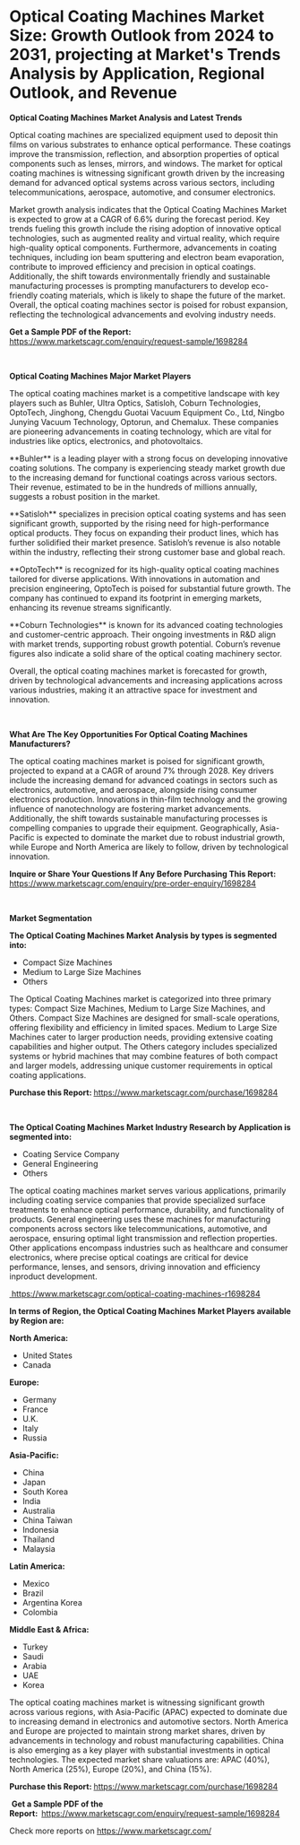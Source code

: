 <p><h1>Optical Coating Machines Market Size: Growth Outlook from 2024 to 2031, projecting at Market's Trends Analysis by Application, Regional Outlook, and Revenue</h1></p><p><strong>Optical Coating Machines Market Analysis and Latest Trends</strong></p>
<p><p>Optical coating machines are specialized equipment used to deposit thin films on various substrates to enhance optical performance. These coatings improve the transmission, reflection, and absorption properties of optical components such as lenses, mirrors, and windows. The market for optical coating machines is witnessing significant growth driven by the increasing demand for advanced optical systems across various sectors, including telecommunications, aerospace, automotive, and consumer electronics.</p><p>Market growth analysis indicates that the Optical Coating Machines Market is expected to grow at a CAGR of 6.6% during the forecast period. Key trends fueling this growth include the rising adoption of innovative optical technologies, such as augmented reality and virtual reality, which require high-quality optical components. Furthermore, advancements in coating techniques, including ion beam sputtering and electron beam evaporation, contribute to improved efficiency and precision in optical coatings. Additionally, the shift towards environmentally friendly and sustainable manufacturing processes is prompting manufacturers to develop eco-friendly coating materials, which is likely to shape the future of the market. Overall, the optical coating machines sector is poised for robust expansion, reflecting the technological advancements and evolving industry needs.</p></p>
<p><strong>Get a Sample PDF of the Report:&nbsp;</strong> <a href="https://www.marketscagr.com/enquiry/request-sample/1698284?utm_campaign=1949&utm_medium=2&utm_source=Github&utm_content=ia&utm_term=27122024&utm_id=optical-coating-machines">https://www.marketscagr.com/enquiry/request-sample/1698284</a></p>
<p>&nbsp;</p>
<p><strong>Optical Coating Machines Major Market Players</strong></p>
<p><p>The optical coating machines market is a competitive landscape with key players such as Buhler, Ultra Optics, Satisloh, Coburn Technologies, OptoTech, Jinghong, Chengdu Guotai Vacuum Equipment Co., Ltd, Ningbo Junying Vacuum Technology, Optorun, and Chemalux. These companies are pioneering advancements in coating technology, which are vital for industries like optics, electronics, and photovoltaics.</p><p>**Buhler** is a leading player with a strong focus on developing innovative coating solutions. The company is experiencing steady market growth due to the increasing demand for functional coatings across various sectors. Their revenue, estimated to be in the hundreds of millions annually, suggests a robust position in the market.</p><p>**Satisloh** specializes in precision optical coating systems and has seen significant growth, supported by the rising need for high-performance optical products. They focus on expanding their product lines, which has further solidified their market presence. Satisloh’s revenue is also notable within the industry, reflecting their strong customer base and global reach.</p><p>**OptoTech** is recognized for its high-quality optical coating machines tailored for diverse applications. With innovations in automation and precision engineering, OptoTech is poised for substantial future growth. The company has continued to expand its footprint in emerging markets, enhancing its revenue streams significantly.</p><p>**Coburn Technologies** is known for its advanced coating technologies and customer-centric approach. Their ongoing investments in R&D align with market trends, supporting robust growth potential. Coburn’s revenue figures also indicate a solid share of the optical coating machinery sector.</p><p>Overall, the optical coating machines market is forecasted for growth, driven by technological advancements and increasing applications across various industries, making it an attractive space for investment and innovation.</p></p>
<p>&nbsp;</p>
<p><strong>What Are The Key Opportunities For Optical Coating Machines Manufacturers?</strong></p>
<p><p>The optical coating machines market is poised for significant growth, projected to expand at a CAGR of around 7% through 2028. Key drivers include the increasing demand for advanced coatings in sectors such as electronics, automotive, and aerospace, alongside rising consumer electronics production. Innovations in thin-film technology and the growing influence of nanotechnology are fostering market advancements. Additionally, the shift towards sustainable manufacturing processes is compelling companies to upgrade their equipment. Geographically, Asia-Pacific is expected to dominate the market due to robust industrial growth, while Europe and North America are likely to follow, driven by technological innovation.</p></p>
<p><strong>Inquire or Share Your Questions If Any Before Purchasing This Report:</strong> <a href="https://www.marketscagr.com/enquiry/pre-order-enquiry/1698284?utm_campaign=1949&utm_medium=2&utm_source=Github&utm_content=ia&utm_term=27122024&utm_id=optical-coating-machines">https://www.marketscagr.com/enquiry/pre-order-enquiry/1698284</a></p>
<p>&nbsp;</p>
<p><strong>Market Segmentation</strong></p>
<p><strong>The Optical Coating Machines Market Analysis by types is segmented into:</strong></p>
<p><ul><li>Compact Size Machines</li><li>Medium to Large Size Machines</li><li>Others</li></ul></p>
<p><p>The Optical Coating Machines market is categorized into three primary types: Compact Size Machines, Medium to Large Size Machines, and Others. Compact Size Machines are designed for small-scale operations, offering flexibility and efficiency in limited spaces. Medium to Large Size Machines cater to larger production needs, providing extensive coating capabilities and higher output. The Others category includes specialized systems or hybrid machines that may combine features of both compact and larger models, addressing unique customer requirements in optical coating applications.</p></p>
<p><strong>Purchase this Report:&nbsp;</strong><a href="https://www.marketscagr.com/purchase/1698284?utm_campaign=1949&utm_medium=2&utm_source=Github&utm_content=ia&utm_term=27122024&utm_id=optical-coating-machines">https://www.marketscagr.com/purchase/1698284</a></p>
<p>&nbsp;</p>
<p><strong>The Optical Coating Machines Market Industry Research by Application is segmented into:</strong></p>
<p><ul><li>Coating Service Company</li><li>General Engineering</li><li>Others</li></ul></p>
<p><p>The optical coating machines market serves various applications, primarily including coating service companies that provide specialized surface treatments to enhance optical performance, durability, and functionality of products. General engineering uses these machines for manufacturing components across sectors like telecommunications, automotive, and aerospace, ensuring optimal light transmission and reflection properties. Other applications encompass industries such as healthcare and consumer electronics, where precise optical coatings are critical for device performance, lenses, and sensors, driving innovation and efficiency inproduct development.</p></p>
<p><a href="https://www.marketscagr.com/optical-coating-machines-r1698284?utm_campaign=1949&utm_medium=2&utm_source=Github&utm_content=ia&utm_term=27122024&utm_id=optical-coating-machines">&nbsp;https://www.marketscagr.com/optical-coating-machines-r1698284</a></p>
<p><strong>In terms of Region, the Optical Coating Machines Market Players available by Region are:</strong></p>
<p>
    <p> <strong> North America: </strong>
        <ul>
            <li>United States</li>
            <li>Canada</li>
        </ul>
        </p> 
    <p> <strong> Europe: </strong>
        <ul>
            <li>Germany</li>
            <li>France</li>
            <li>U.K.</li>
            <li>Italy</li>
            <li>Russia</li>
        </ul>
        </p> 
    <p> <strong> Asia-Pacific: </strong>
        <ul>
            <li>China</li>
            <li>Japan</li>
            <li>South Korea</li>
            <li>India</li>
            <li>Australia</li>
            <li>China Taiwan</li>
            <li>Indonesia</li>
            <li>Thailand</li>
            <li>Malaysia</li>
        </ul>
        </p> 
    <p> <strong> Latin America: </strong>
        <ul>
            <li>Mexico</li>
            <li>Brazil</li>
            <li>Argentina Korea</li>
            <li>Colombia</li>
        </ul>
        </p> 
    <p> <strong> Middle East & Africa: </strong>
        <ul>
            <li>Turkey</li>
            <li>Saudi</li>
            <li>Arabia</li>
            <li>UAE</li>
            <li>Korea</li>
        </ul>
    </p>
    </p>
<p><p>The optical coating machines market is witnessing significant growth across various regions, with Asia-Pacific (APAC) expected to dominate due to increasing demand in electronics and automotive sectors. North America and Europe are projected to maintain strong market shares, driven by advancements in technology and robust manufacturing capabilities. China is also emerging as a key player with substantial investments in optical technologies. The expected market share valuations are: APAC (40%), North America (25%), Europe (20%), and China (15%).</p></p>
<p><strong>Purchase this Report: </strong><a href="https://www.marketscagr.com/purchase/1698284?utm_campaign=1949&utm_medium=2&utm_source=Github&utm_content=ia&utm_term=27122024&utm_id=optical-coating-machines">https://www.marketscagr.com/purchase/1698284</a></p>
<p>&nbsp;<strong>Get a Sample PDF of the Report:&nbsp;&nbsp;</strong><a href="https://www.marketscagr.com/enquiry/request-sample/1698284?utm_campaign=1949&utm_medium=2&utm_source=Github&utm_content=ia&utm_term=27122024&utm_id=optical-coating-machines">https://www.marketscagr.com/enquiry/request-sample/1698284</a></p>
<p><strong></strong></p>
<p>Check more reports on <a href="https://www.marketscagr.com/?utm_campaign=1949&utm_medium=2&utm_source=Github&utm_content=ia&utm_term=27122024&utm_id=optical-coating-machines">https://www.marketscagr.com/</a></p>